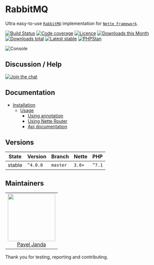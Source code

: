 # RabbitMQ

Ultra easy-to-use [`RabbitMQ`](https://www.rabbitmq.com/) implementation for [`Nette Framework`](https://github.com/nette/).

[![Build Status](https://img.shields.io/travis/contributte/api-router.svg?style=flat-square)](https://travis-ci.org/contributte/api-router)
[![Code coverage](https://img.shields.io/coveralls/contributte/api-router.svg?style=flat-square)](https://coveralls.io/r/contributte/api-router)
[![Licence](https://img.shields.io/packagist/l/contributte/api-router.svg?style=flat-square)](https://packagist.org/packages/contributte/api-router)
[![Downloads this Month](https://img.shields.io/packagist/dm/contributte/api-router.svg?style=flat-square)](https://packagist.org/packages/contributte/api-router)
[![Downloads total](https://img.shields.io/packagist/dt/contributte/api-router.svg?style=flat-square)](https://packagist.org/packages/contributte/api-router)
[![Latest stable](https://img.shields.io/packagist/v/contributte/api-router.svg?style=flat-square)](https://packagist.org/packages/contributte/api-router)
[![PHPStan](https://img.shields.io/badge/PHPStan-enabled-brightgreen.svg?style=flat-square)](https://github.com/phpstan/phpstan)

![](https://github.com/contributte/api-router/blob/master/.docs/assets/console.png "Console")

## Discussion / Help

[![Join the chat](https://img.shields.io/gitter/room/contributte/contributte.svg?style=flat-square)](http://bit.ly/ctteg)

## Documentation

- [Installation](.docs/README.md#installation)
	- [Usage](.docs/README.md#usage)
		- [Using annotation](.docs/README.md#using-annotation)
		- [Using Nette Router](.docs/README.md#using-nette-router)
		- [Api documentation](.docs/README.md#api-documentation)

## Versions

| State  | Version      | Branch   | Nette  | PHP     |
|--------|--------------|----------|--------|---------|
| stable | `^4.0.0`     | `master` | `3.0+` | `^7.1`  |

## Maintainers

<table>
  <tbody>
    <tr>
      <td align="center">
        <a href="https://github.com/paveljanda">
            <img width="150" height="150" src="https://avatars0.githubusercontent.com/u/1488874?s=150&v=4">
        </a>
        </br>
        <a href="https://github.com/paveljanda">Pavel Janda</a>
      </td>
    </tr>
  </tbody>
</table>

Thank you for testing, reporting and contributing.
